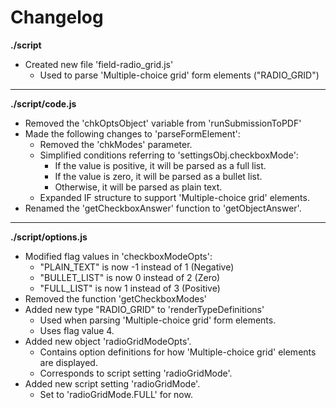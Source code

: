 # Changelog

**./script**
* Created new file 'field-radio_grid.js'
	* Used to parse 'Multiple-choice grid' form elements ("RADIO_GRID")

---

**./script/code.js**
* Removed the 'chkOptsObject' variable from 'runSubmissionToPDF'
* Made the following changes to 'parseFormElement':
	* Removed the 'chkModes' parameter.
	* Simplified conditions referring to 'settingsObj.checkboxMode':
		* If the value is positive, it will be parsed as a full list.
		* If the value is zero, it will be parsed as a bullet list.
		* Otherwise, it will be parsed as plain text.
	* Expanded IF structure to support 'Multiple-choice grid' elements.
* Renamed the 'getCheckboxAnswer' function to 'getObjectAnswer'.

---

**./script/options.js**
* Modified flag values in 'checkboxModeOpts':
	* "PLAIN_TEXT" is now -1 instead of 1 (Negative)
	* "BULLET_LIST" is now 0 instead of 2 (Zero)
	* "FULL_LIST" is now 1 instead of 3 (Positive)
* Removed the function 'getCheckboxModes'
* Added new type "RADIO_GRID" to 'renderTypeDefinitions'
	* Used when parsing 'Multiple-choice grid' form elements.
	* Uses flag value 4.
* Added new object 'radioGridModeOpts'.
	* Contains option definitions for how 'Multiple-choice grid' elements are displayed.
	* Corresponds to script setting 'radioGridMode'.
* Added new script setting 'radioGridMode'.
	* Set to 'radioGridMode.FULL' for now.
